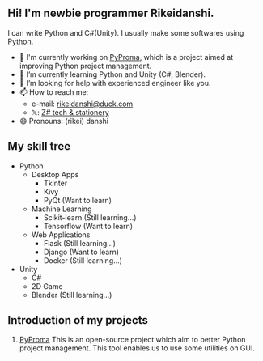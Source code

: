 ## Hi! I'm newbie programmer Rikeidanshi.  
I can write Python and C#(Unity). I usually make some softwares using Python.

- 🔭 I'm currently working on [PyProma](https://github.com/rikeidanshi/PyProma/), which is a project aimed at improving Python project management.
- 🌱 I’m currently learning Python and Unity (C#, Blender).
- 🤔 I’m looking for help with experienced engineer like you.
- 📫 How to reach me:
  - e-mail: rikeidanshi@duck.com
  - 𝕏: [Ζ# tech & stationery](https://x.com/rikeidansh22373)
- 😄 Pronouns: (rikei) danshi

## My skill tree  

- Python
  - Desktop Apps
    - Tkinter
    - Kivy
    - PyQt (Want to learn)
  - Machine Learning
    - Scikit-learn (Still learning...)
    - Tensorflow (Want to learn)
  - Web Applications
    - Flask (Still learning...)
    - Django (Want to learn)
    - Docker (Still learning...)
- Unity
  - C#
  - 2D Game
  - Blender (Still learning...)

## Introduction of my projects  
1. [PyProma](https://github.com/rikeidanshi/PyProma/)
   This is an open-source project which aim to better Python project management. This tool enables us to use some utilities on GUI.
